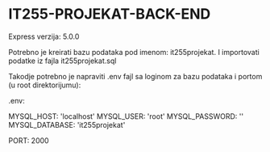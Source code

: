 # IT255-PROJEKAT-BACK-END

Express verzija: 5.0.0

Potrebno je kreirati bazu podataka pod imenom: it255projekat.
I importovati podatke iz fajla it255projekat.sql

Takodje potrebno je napraviti .env fajl sa loginom za bazu podataka i portom (u root direktorijumu):

.env:

MYSQL_HOST: 'localhost'
MYSQL_USER: 'root'
MYSQL_PASSWORD: ''
MYSQL_DATABASE: 'it255projekat'

PORT: 2000
